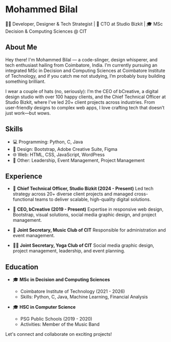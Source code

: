 # Mohammed Bilal

👨‍💻 Developer, Designer & Tech Strategist | 🚀 CTO at Studio Bizkit | 🎓 MSc Decision & Computing Sciences @ CIT

## About Me

Hey there! I'm Mohammed Bilal — a code-slinger, design whisperer, and tech enthusiast hailing from Coimbatore, India. I’m currently pursuing an integrated MSc in Decision and Computing Sciences at Coimbatore Institute of Technology, and if you catch me not studying, I’m probably busy building something brilliant.

I wear a couple of hats (no, seriously): I’m the CEO of bCreative, a digital design studio with over 100 happy clients, and the Chief Technical Officer at Studio Bizkit, where I've led 20+ client projects across industries. From user-friendly designs to complex web apps, I love crafting tech that doesn’t just work—but wows.

## Skills

- 💻 Programming: Python, C, Java
- 🎨 Design: Bootstrap, Adobe Creative Suite, Figma
- 🌐 Web: HTML, CSS, JavaScript, WordPress
- 🧠 Other: Leadership, Event Management, Project Management

## Experience

- 💼 **Chief Technical Officer, Studio Bizkit (2024 - Present)**
  Led tech strategy across 20+ diverse client projects and managed cross-functional teams to deliver scalable, high-quality digital solutions.
  
- 💼 **CEO, bCreative (2019 - Present)**
  Expertise in responsive web design, Bootstrap, visual solutions, social media graphic design, and project management.

- 🎵 **Joint Secretary, Music Club of CIT**
  Responsible for administration and event management.

- 🧘‍♂️ **Joint Secretary, Yoga Club of CIT**
  Social media graphic design, project management, leadership, and event planning.

## Education

- 🎓 **MSc in Decision and Computing Sciences**
  - Coimbatore Institute of Technology (2021 - 2026)
  - Skills: Python, C, Java, Machine Learning, Financial Analysis

- 🎓 **HSC in Computer Science**
  - PSG Public Schools (2019 - 2020)
  - Activities: Member of the Music Band


Let's connect and collaborate on exciting projects!
